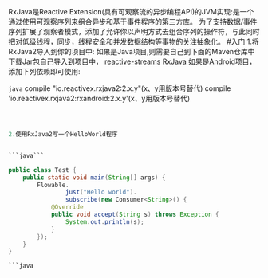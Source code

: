 RxJava是Reactive Extension(具有可观察流的异步编程API)的JVM实现:是一个通过使用可观察序列来组合异步和基于事件程序的第三方库。
为了支持数据/事件序列扩展了观察者模式，添加了允许你以声明方式去组合序列的操作符，与此同时把对低级线程，同步，线程安全和并发数据结构等事物的关注抽象化。
#入门
1.将RxJava2导入到你的项目中:
如果是Java项目,则需要自己到下面的Maven仓库中下载Jar包自己导入到项目中，
[reactive-streams](https://mvnrepository.com/artifact/org.reactivestreams/reactive-streams/1.0.0)
[RxJava](https://mvnrepository.com/artifact/io.reactivex.rxjava2/rxjava/2.1.0)
如果是Android项目，添加下列依赖即可使用:


```java```
compile "io.reactivex.rxjava2:2.x.y"(x、y用版本号替代)
compile 'io.reactivex.rxjava2:rxandroid:2.x.y'(x、y用版本号替代)

```java



2.使用RxJava2写一个HelloWorld程序


```java```

public class Test {
    public static void main(String[] args) {
        Flowable.
                just("Hello world").
                subscribe(new Consumer<String>() {
            @Override
            public void accept(String s) throws Exception {
                System.out.println(s);
            }
        });
    }
}

```java



